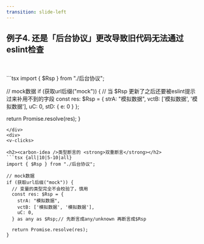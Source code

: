 ```yaml
---
transition: slide-left
---
```

## 例子4. 还是「后台协议」更改导致旧代码无法通过eslint检查

<br>
<div grid="~ cols-2 gap-2">
<div>
<br>
```tsx
import { $Rsp } from "./后台协议";

// mock数据
if (获取url后缀("mock")) {
  // 当 $Rsp 更新了之后还要被eslint提示过来补用不到的字段
  const res: $Rsp = {
    strA: "模拟数据",
    vctB: ['模拟数据', '模拟数据'],
    uC: 0,
    stD: {
      e: 0
    }
  };

  return Promise.resolve(res);
}
```
</div>
<div>
<v-clicks>

<h2><carbon-idea />类型断言的 <strong>双重断言</strong></h2>
```tsx {all|10|5-10|all}
import { $Rsp } from "./后台协议";

// mock数据
if (获取url后缀("mock")) {
  // 变量的类型完全不会校验了，慎用
  const res: $Rsp = {
    strA: "模拟数据",
    vctB: ['模拟数据', '模拟数据'],
    uC: 0,
  } as any as $Rsp;// 先断言成any/unknown 再断言成$Rsp

  return Promise.resolve(res);
}
```
</v-clicks>
</div>
</div>
